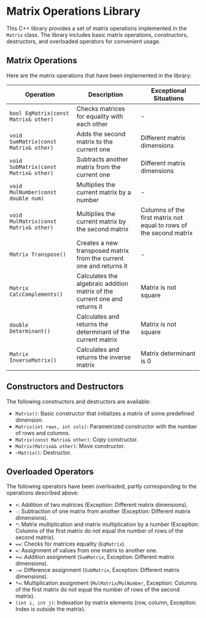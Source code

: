 # Matrix Operations Library

This C++ library provides a set of matrix operations implemented in the `Matrix` class. The library includes basic matrix operations, constructors, destructors, and overloaded operators for convenient usage.

## Matrix Operations

Here are the matrix operations that have been implemented in the library:

| Operation                  | Description                                          | Exceptional Situations                           |
| -------------------------- | ---------------------------------------------------- | ------------------------------------------------- |
| `bool EqMatrix(const Matrix& other)` | Checks matrices for equality with each other | - |
| `void SumMatrix(const Matrix& other)` | Adds the second matrix to the current one | Different matrix dimensions |
| `void SubMatrix(const Matrix& other)` | Subtracts another matrix from the current one | Different matrix dimensions |
| `void MulNumber(const double num)` | Multiplies the current matrix by a number | - |
| `void MulMatrix(const Matrix& other)` | Multiplies the current matrix by the second matrix | Columns of the first matrix not equal to rows of the second matrix |
| `Matrix Transpose()` | Creates a new transposed matrix from the current one and returns it | - |
| `Matrix CalcComplements()` | Calculates the algebraic addition matrix of the current one and returns it | Matrix is not square |
| `double Determinant()` | Calculates and returns the determinant of the current matrix | Matrix is not square |
| `Matrix InverseMatrix()` | Calculates and returns the inverse matrix | Matrix determinant is 0 |

## Constructors and Destructors

The following constructors and destructors are available:

- `Matrix()`: Basic constructor that initializes a matrix of some predefined dimension.
- `Matrix(int rows, int cols)`: Parametrized constructor with the number of rows and columns.
- `Matrix(const Matrix& other)`: Copy constructor.
- `Matrix(Matrix&& other)`: Move constructor.
- `~Matrix()`: Destructor.

## Overloaded Operators

The following operators have been overloaded, partly corresponding to the operations described above:

- `+`: Addition of two matrices (Exception: Different matrix dimensions).
- `-`: Subtraction of one matrix from another (Exception: Different matrix dimensions).
- `*`: Matrix multiplication and matrix multiplication by a number (Exception: Columns of the first matrix do not equal the number of rows of the second matrix).
- `==`: Checks for matrices equality (`EqMatrix`).
- `=`: Assignment of values from one matrix to another one.
- `+=`: Addition assignment (`SumMatrix`, Exception: Different matrix dimensions).
- `-=`: Difference assignment (`SubMatrix`, Exception: Different matrix dimensions).
- `*=`: Multiplication assignment (`MulMatrix`/`MulNumber`, Exception: Columns of the first matrix do not equal the number of rows of the second matrix).
- `(int i, int j)`: Indexation by matrix elements (row, column, Exception: Index is outside the matrix).

